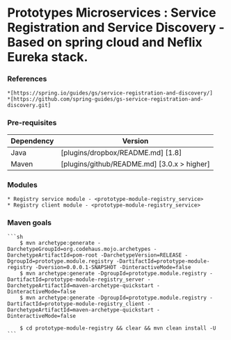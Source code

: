 
# Prototypes Microservices : Service Registration and Service Discovery - Based on spring cloud and Neflix Eureka stack.

### References
	*[https://spring.io/guides/gs/service-registration-and-discovery/]
	*[https://github.com/spring-guides/gs-service-registration-and-discovery.git]

### Pre-requisites
| Dependency | Version |
| ------ | ------ |
| Java | [plugins/dropbox/README.md] [1.8] |
| Maven | [plugins/github/README.md] [3.0.x > higher] |
	
### Modules
	* Registry service module - <prototype-module-registry_service>
	* Registry client module - <prototype-module-registry_service>
	
### Maven goals

	```sh
		$ mvn archetype:generate -DarchetypeGroupId=org.codehaus.mojo.archetypes -DarchetypeArtifactId=pom-root -DarchetypeVersion=RELEASE -DgroupId=prototype.module.registry -DartifactId=prototype-module-registry -Dversion=0.0.0.1-SNAPSHOT -DinteractiveMode=false
		$ mvn archetype:generate -DgroupId=prototype.module.registry -DartifactId=prototype-module-registry_server -DarchetypeArtifactId=maven-archetype-quickstart -DinteractiveMode=false
		$ mvn archetype:generate -DgroupId=prototype.module.registry -DartifactId=prototype-module-registry_client -DarchetypeArtifactId=maven-archetype-quickstart -DinteractiveMode=false
	
		$ cd prototype-module-registry && clear && mvn clean install -U 
	```